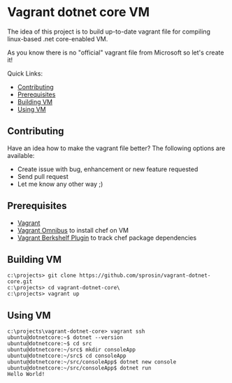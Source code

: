 # Vagrant dotnet core VM

The idea of this project is to build up-to-date vagrant file for compiling linux-based .net core-enabled VM.

As you know there is no "official" vagrant file from Microsoft so let's create it!

Quick Links:

*  [Contributing](#contributing)
*  [Prerequisites](#prerequisites)
*  [Building VM](#building)
*  [Using VM](#using)

## <a name="contributing"></a> Contributing

Have an idea how to make the vagrant file better? The following options are available:

- Create issue with bug, enhancement or new feature requested
- Send pull request
- Let me know any other way ;)

## <a name="prerequisites"></a> Prerequisites

- [Vagrant](https://www.vagrantup.com/downloads.html)
- [Vagrant Omnibus](https://github.com/chef/vagrant-omnibus) to install chef on VM
- [Vagrant Berkshelf Plugin](https://github.com/berkshelf/vagrant-berkshelf) to track chef package dependencies

## <a name="building"></a> Building VM

````
c:\projects> git clone https://github.com/sprosin/vagrant-dotnet-core.git
c:\projects> cd vagrant-dotnet-core\
c:\projects> vagrant up
````

## <a name="running"></a> Using VM

````
c:\projects\vagrant-dotnet-core> vagrant ssh
ubuntu@dotnetcore:~$ dotnet --version
ubuntu@dotnetcore:~$ cd src
ubuntu@dotnetcore:~/src$ mkdir consoleApp
ubuntu@dotnetcore:~/src$ cd consoleApp
ubuntu@dotnetcore:~/src/consoleApp$ dotnet new console
ubuntu@dotnetcore:~/src/consoleApp$ dotnet run
Hello World!
````
